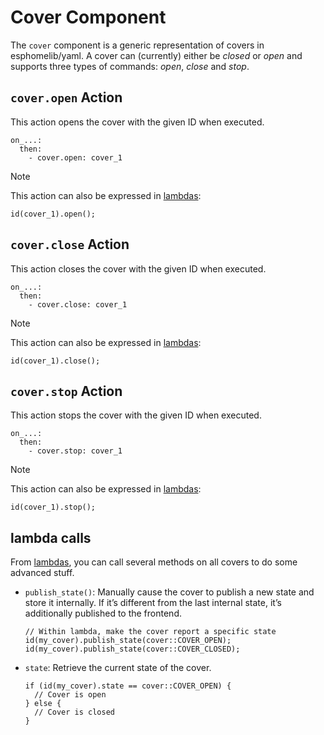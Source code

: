 # Cover Component

The `cover` component is a generic representation of covers in esphomelib/yaml. A cover can (currently) either be *closed* or *open* and supports three types of commands: *open*, *close* and *stop*.



## `cover.open` Action

This action opens the cover with the given ID when executed.

```
on_...:
  then:
    - cover.open: cover_1
```

Note

This action can also be expressed in [lambdas](https://esphome.io/guides/automations#config-lambda):

```
id(cover_1).open();
```



## `cover.close` Action

This action closes the cover with the given ID when executed.

```
on_...:
  then:
    - cover.close: cover_1
```

Note

This action can also be expressed in [lambdas](https://esphome.io/guides/automations#config-lambda):

```
id(cover_1).close();
```



## `cover.stop` Action

This action stops the cover with the given ID when executed.

```
on_...:
  then:
    - cover.stop: cover_1
```

Note

This action can also be expressed in [lambdas](https://esphome.io/guides/automations#config-lambda):

```
id(cover_1).stop();
```

## lambda calls

From [lambdas](https://esphome.io/guides/automations#config-lambda), you can call several methods on all covers to do some advanced stuff.

- `publish_state()`: Manually cause the cover to publish a new state and store it internally. If it’s different from the last internal state, it’s additionally published to the frontend.

  ```
  // Within lambda, make the cover report a specific state
  id(my_cover).publish_state(cover::COVER_OPEN);
  id(my_cover).publish_state(cover::COVER_CLOSED);
  ```

- `state`: Retrieve the current state of the cover.

  ```
  if (id(my_cover).state == cover::COVER_OPEN) {
    // Cover is open
  } else {
    // Cover is closed
  }
  ```